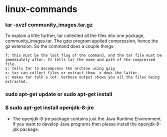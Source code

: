 # linux-commands

### tar -xvzf community_images.tar.gz

To explain a little further, tar collected all the files into one package, community_images.tar. The gzip program applied compression, hence the gz extension. So the command does a couple things:

    f: this must be the last flag of the command, and the tar file must be immediately after. It tells tar the name and path of the compressed file.
    z: tells tar to decompress the archive using gzip
    x: tar can collect files or extract them. x does the latter.
    v: makes tar talk a lot. Verbose output shows you all the files being extracted.
    
   
   
### sudo apt-get update or sudo apt-get install

### $ sudo apt-get install openjdk-8-jre

- The openjdk-8-jre package contains just the Java Runtime Environment. If you want to develop Java programs then please install the openjdk-8-jdk package.
